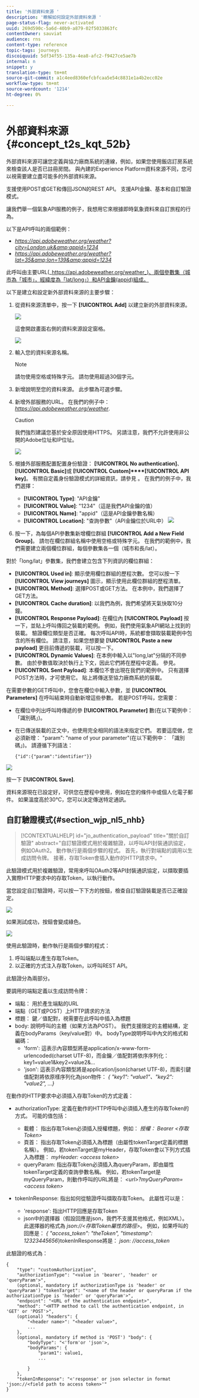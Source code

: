```yaml
---
title: '外部資料來源 '
description: '瞭解如何設定外部資料來源 '
page-status-flag: never-activated
uuid: 269d590c-5a6d-40b9-a879-02f5033863fc
contentOwner: sauviat
audience: rns
content-type: reference
topic-tags: journeys
discoiquuid: 5df34f55-135a-4ea8-afc2-f9427ce5ae7b
internal: n
snippet: y
translation-type: tm+mt
source-git-commit: a1c4eed8360efcbfcaa5e54c8831e1a4b2ecc02e
workflow-type: tm+mt
source-wordcount: '1214'
ht-degree: 0%

---
```




# 外部資料來源 {#concept_t2s_kqt_52b}

外部資料來源可讓您定義與協力廠商系統的連線，例如，如果您使用飯店訂房系統來檢查該人是否已註冊房間。 與內建的Experience Platform資料來源不同，您可以視需要建立盡可能多的外部資料來源。

支援使用POST或GET和傳回JSON的REST API。 支援API金鑰、基本和自訂驗證模式。

讓我們舉一個氣象API服務的例子，我想用它來根據即時氣象資料來自訂旅程的行為。

以下是API呼叫的兩個範例：

* _https://api.adobeweather.org/weather?city=London,uk&amp;appid=1234_
* _https://api.adobeweather.org/weather?lat=35&amp;lon=139&amp;appid=1234_

此呼叫由主要URL(_https://api.adobeweather.org/weather_)、兩個參數集（城市為「城市」，經緯度為「lat/long」）和API金鑰(appid)組成。

以下是建立和設定新外部資料來源的主要步驟：

1. 從資料來源清單中，按一下 **[!UICONTROL Add]** 以建立新的外部資料來源。

   ![](../assets/journey25.png)

   這會開啟畫面右側的資料來源設定窗格。

   ![](../assets/journey26.png)

1. 輸入您的資料來源名稱。

   >[!NOTE]
   >
   >請勿使用空格或特殊字元。 請勿使用超過30個字元。

1. 新增說明至您的資料來源。 此步驟為可選步驟。
1. 新增外部服務的URL。 在我們的例子中： _https://api.adobeweather.org/weather_.

   >[!CAUTION]
   >
   >我們強烈建議您基於安全原因使用HTTPS。 另請注意，我們不允許使用非公開的Adobe位址和IP位址。

   ![](../assets/journey27.png)

1. 根據外部服務配置配置身份驗證： **[!UICONTROL No authentication]**、 **[!UICONTROL Basic]**&#x200B;或 **[!UICONTROL Custom]****[!UICONTROL API key]**。 有關自定義身份驗證模式的詳細資訊，請參見 [](../datasource/external-data-sources.md#section_wjp_nl5_nhb)。 在我們的例子中，我們選擇：


   * **[!UICONTROL Type]**: &quot;API金鑰&quot;
   * **[!UICONTROL Value]**: &quot;1234&quot;（這是我們API金鑰的值）
   * **[!UICONTROL Name]**: &quot;appid&quot;（這是API金鑰參數名稱）
   * **[!UICONTROL Location]**: &quot;查詢參數&quot;（API金鑰位於URL中）
   ![](../assets/journey28.png)

1. 按一下，為每個API參數集新增欄位群組 **[!UICONTROL Add a New Field Group]**。 請勿在欄位群組名稱中使用空格或特殊字元。 在我們的範例中，我們需要建立兩個欄位群組，每個參數集各一個（城市和長/lat）。

對於「long/lat」參數集，我們會建立包含下列資訊的欄位群組：

* **[!UICONTROL Used in]**: 顯示使用欄位群組的歷程次數。 您可以按一下 **[!UICONTROL View journeys]** 圖示，顯示使用此欄位群組的歷程清單。
* **[!UICONTROL Method]**: 選擇POST或GET方法。 在本例中，我們選擇了GET方法。
* **[!UICONTROL Cache duration]**: 以我們為例，我們希望將天氣快取10分鐘。
* **[!UICONTROL Response Payload]**: 在欄位內 **[!UICONTROL Payload]** 按一下，並貼上呼叫傳回之裝載的範例。 例如，我們使用氣象API網站上找到的裝載。 驗證欄位類型是否正確。 每次呼叫API時，系統都會擷取裝載範例中包含的所有欄位。 請注意，如果您想要變 **[!UICONTROL Paste a new payload]** 更目前傳遞的裝載，可以按一下。
* **[!UICONTROL Dynamic Values]**: 在本例中輸入以&quot;long,lat&quot;分隔的不同參數。 由於參數值取決於執行上下文，因此它們將在歷程中定義。 參見[](../expression/expressionadvanced.md)。
* **[!UICONTROL Sent Payload]**: 本欄位不會出現在我們的範例中。 只有選擇POST方法時，才可使用它。 貼上將傳送至協力廠商系統的裝載。

在需要參數的GET呼叫中，您會在欄位中輸入參數，並 **[!UICONTROL Parameters]** 在呼叫結束時自動新增這些參數。 若是POST呼叫，您需要：

* 在欄位中列出呼叫時傳遞的參 **[!UICONTROL Parameter]** 數(在以下範例中： 「識別碼」)。
* 在已傳送裝載的正文中，也使用完全相同的語法來指定它們。 若要這麼做，您必須新增： &quot;param&quot;: &quot;name of your parameter&quot;(在以下範例中： 「識別碼」)。 請遵循下列語法：

   ```
   {"id":{"param":"identifier"}}
   ```

![](../assets/journey29.png)

按一下 **[!UICONTROL Save]**.

資料來源現在已設定好，可供您在歷程中使用，例如在您的條件中或個人化電子郵件。 如果溫度高於30°C，您可以決定傳送特定通訊。

## 自訂驗證模式{#section_wjp_nl5_nhb}

>[!CONTEXTUALHELP]
>id="jo_authentication_payload"
>title="關於自訂驗證"
>abstract="自訂驗證模式用於複雜驗證，以呼叫API封裝通訊協定，例如OAuth2。 動作執行是兩個步驟的程式。 首先，執行對端點的調用以生成訪問令牌。 接著，存取Token會插入動作的HTTP請求中。"

此驗證模式用於複雜驗證，常用來呼叫OAuth2等API封裝通訊協定，以擷取要插入實際HTTP要求中的存取Token，以執行動作。

當您設定自訂驗證時，可以按一下下方的按鈕，檢查自訂驗證裝載是否已正確設定。

![](../assets/journey29-bis.png)

如果測試成功，按鈕會變成綠色。

![](../assets/journey29-ter.png)

使用此驗證時，動作執行是兩個步驟的程式：

1. 呼叫端點以產生存取Token。
1. 以正確的方式注入存取Token，以呼叫REST API。

此驗證分為兩部分。

要調用的端點定義以生成訪問令牌：

* 端點： 用於產生端點的URL
* 端點（GET或POST）上HTTP請求的方法
* 標題： 鍵／值配對，視需要在此呼叫中插入為標題
* body: 說明呼叫的主體（如果方法為POST）。 我們支援限定的主體結構，定義在bodyParams（key/value對）中。 bodyType說明呼叫中內文的格式和編碼：
   * &#39;form&#39;: 這表示內容類型將是application/x-www-form-urlencoded(charset UTF-8)，而金鑰／值配對將依序序列化： key1=value1&amp;key2=value2&amp;...
   * &#39;json&#39;: 這表示內容類型將是application/json(charset UTF-8)，而索引鍵值配對將依原樣序列化為json物件： _{ &quot;key1&quot;: &quot;value1&quot;、&quot;key2&quot;: &quot;value2&quot;, ...}_

在動作的HTTP要求中必須插入存取Token的方式定義：

* authorizationType: 定義在動作的HTTP呼叫中必須插入產生的存取Token的方式。 可能的值包括：

   * 載體： 指出存取Token必須插入授權標題，例如： _授權： Bearer &lt;存取Token>_
   * 頁首： 指出存取Token必須插入為標題（由屬性tokenTarget定義的標題名稱）。 例如，若tokenTarget是myHeader，存取Token會以下列方式插入為標題： _myHeader: &lt;access token>_
   * queryParam: 指出存取Token必須插入為queryParam，即由屬性tokenTarget定義的查詢參數名稱。 例如，若tokenTarget是myQueryParam，則動作呼叫的URL將是： _&lt;url>?myQueryParam=&lt;access token>_

* tokenInResponse: 指出如何從驗證呼叫擷取存取Token。 此屬性可以是：
   * &#39;response&#39;: 指出HTTP回應是存取Token
   * json中的選擇器（假設回應是json，我們不支援其他格式，例如XML）。 此選擇器的格式為 _json://&lt;存取Token屬性的路徑>_。 例如，如果呼叫的回應是： _{ &quot;access_token&quot;: &quot;theToken&quot;, &quot;timestamp&quot;: 12323445656_}tokenInResponse將是： _json: //access_token_

此驗證的格式為：

```
{
    "type": "customAuthorization",
    "authorizationType": "<value in 'bearer', 'header' or 'queryParam'>",
    (optional, mandatory if authorizationType is 'header' or 'queryParam') "tokenTarget": "<name of the header or queryParam if the authorizationType is 'header' or 'queryParam'>",
    "endpoint": "<URL of the authentication endpoint>",
    "method": "<HTTP method to call the authentication endpoint, in 'GET' or 'POST'>",
    (optional) "headers": {
        "<header name>": "<header value>",
        ...
    },
    (optional, mandatory if method is 'POST') "body": {
        "bodyType": "<'form'or 'json'>,
        "bodyParams": {
            "param1": value1,
            ...

        }
    },
    "tokenInResponse": "<'response' or json selector in format 'json://<field path to access token>'"
}
```
